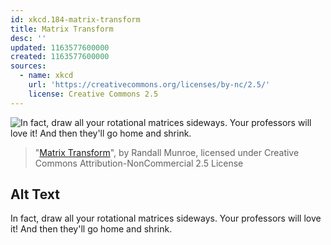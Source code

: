 ```yaml
---
id: xkcd.184-matrix-transform
title: Matrix Transform
desc: ''
updated: 1163577600000
created: 1163577600000
sources:
  - name: xkcd
    url: 'https://creativecommons.org/licenses/by-nc/2.5/'
    license: Creative Commons 2.5
---
```

![In fact, draw all your rotational matrices sideways.  Your professors will love it!  And then they'll go home and shrink.](https://imgs.xkcd.com/comics/matrix_transform.png)
> "[Matrix Transform](https://xkcd.com/184/)", by Randall Munroe, licensed under Creative Commons Attribution-NonCommercial 2.5 License

## Alt Text
In fact, draw all your rotational matrices sideways.  Your professors will love it!  And then they'll go home and shrink.
